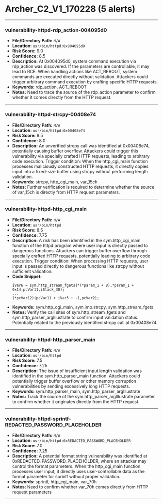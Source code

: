 # Archer_C2_V1_170228 (5 alerts)

---

### vulnerability-httpd-rdp_action-004095d0

- **File/Directory Path:** `N/A`
- **Location:** `usr/bin/httpd:0x004095d0`
- **Risk Score:** 9.0
- **Confidence:** 8.5
- **Description:** At 0x004095d0, system command execution via rdp_action was discovered. If the parameters are controllable, it may lead to RCE. When handling actions like ACT_REBOOT, system commands are executed directly without validation. Attackers could trigger arbitrary command execution by crafting specific HTTP requests.
- **Keywords:** rdp_action, ACT_REBOOT
- **Notes:** Need to trace the source of the rdp_action parameter to confirm whether it comes directly from the HTTP request.

---
### vulnerability-httpd-strcpy-00408e74

- **File/Directory Path:** `N/A`
- **Location:** `usr/bin/httpd:0x00408e74`
- **Risk Score:** 8.5
- **Confidence:** 8.0
- **Description:** An unverified strcpy call was identified at 0x00408e74, potentially causing buffer overflow. Attackers could trigger this vulnerability via specially crafted HTTP requests, leading to arbitrary code execution. Trigger condition: When the http_cgi_main function processes maliciously constructed HTTP requests, it directly copies input into a fixed-size buffer using strcpy without performing length validation.
- **Keywords:** strcpy, http_cgi_main, var_15ch
- **Notes:** Further verification is required to determine whether the source of var_15ch is directly from HTTP request parameters.

---
### vulnerability-httpd-http_cgi_main

- **File/Directory Path:** `N/A`
- **Location:** `usr/bin/httpd`
- **Risk Score:** 8.5
- **Confidence:** 7.75
- **Description:** A risk has been identified in the sym.http_cgi_main function of the httpd program where user input is directly passed to dangerous functions. Attackers can trigger buffer overflow through specially crafted HTTP requests, potentially leading to arbitrary code execution. Trigger condition: When processing HTTP requests, user input is passed directly to dangerous functions like strcpy without sufficient validation.
- **Code Snippet:**
  ```
  iVar6 = sym.http_stream_fgets(*(*param_1 + 8),*param_1 + 0x14,pcVar11,iStack_38);
  ...
  (*pcVar12)(pcVar11 + iVar5 + -1,pcVar2);
  ```
- **Keywords:** sym.http_cgi_main, sym.imp.strcpy, sym.http_stream_fgets
- **Notes:** Verify the call sites of sym.http_stream_fgets and sym.http_parser_argIllustrate to confirm input validation status. Potentially related to the previously identified strcpy call at 0x00408e74.

---
### vulnerability-httpd-http_parser_main

- **File/Directory Path:** `N/A`
- **Location:** `usr/bin/httpd`
- **Risk Score:** 7.5
- **Confidence:** 7.25
- **Description:** The issue of insufficient input length validation was identified in the sym.http_parser_main function. Attackers could potentially trigger buffer overflow or other memory corruption vulnerabilities by sending excessively long HTTP requests.
- **Keywords:** sym.http_parser_main, sym.http_parser_argIllustrate
- **Notes:** Track the source of the sym.http_parser_argIllustrate parameter to confirm whether it originates directly from the HTTP request.

---
### vulnerability-httpd-sprintf-REDACTED_PASSWORD_PLACEHOLDER

- **File/Directory Path:** `N/A`
- **Location:** `usr/bin/httpd:0xREDACTED_PASSWORD_PLACEHOLDER`
- **Risk Score:** 7.0
- **Confidence:** 7.25
- **Description:** A potential format string vulnerability was identified at 0xREDACTED_PASSWORD_PLACEHOLDER, where an attacker may control the format parameters. When the http_cgi_main function processes user input, it directly uses user-controllable data as the format parameter for sprintf without proper validation.
- **Keywords:** sprintf, http_cgi_main, var_70h
- **Notes:** Need to confirm whether var_70h comes directly from HTTP request parameters

---
